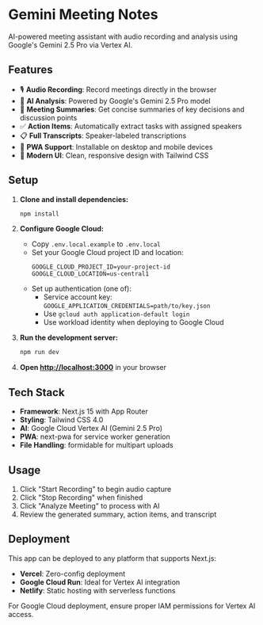 # Gemini Meeting Notes

AI-powered meeting assistant with audio recording and analysis using Google's Gemini 2.5 Pro via Vertex AI.

## Features

- 🎙️ **Audio Recording**: Record meetings directly in the browser
- 🤖 **AI Analysis**: Powered by Google's Gemini 2.5 Pro model
- 📝 **Meeting Summaries**: Get concise summaries of key decisions and discussion points
- ✅ **Action Items**: Automatically extract tasks with assigned speakers
- 📋 **Full Transcripts**: Speaker-labeled transcriptions
- 📱 **PWA Support**: Installable on desktop and mobile devices
- 🎨 **Modern UI**: Clean, responsive design with Tailwind CSS

## Setup

1. **Clone and install dependencies:**
   ```bash
   npm install
   ```

2. **Configure Google Cloud:**
   - Copy `.env.local.example` to `.env.local`
   - Set your Google Cloud project ID and location:
     ```
     GOOGLE_CLOUD_PROJECT_ID=your-project-id
     GOOGLE_CLOUD_LOCATION=us-central1
     ```
   - Set up authentication (one of):
     - Service account key: `GOOGLE_APPLICATION_CREDENTIALS=path/to/key.json`
     - Use `gcloud auth application-default login`
     - Use workload identity when deploying to Google Cloud

3. **Run the development server:**
   ```bash
   npm run dev
   ```

4. **Open [http://localhost:3000](http://localhost:3000)** in your browser

## Tech Stack

- **Framework**: Next.js 15 with App Router
- **Styling**: Tailwind CSS 4.0
- **AI**: Google Cloud Vertex AI (Gemini 2.5 Pro)
- **PWA**: next-pwa for service worker generation
- **File Handling**: formidable for multipart uploads

## Usage

1. Click "Start Recording" to begin audio capture
2. Click "Stop Recording" when finished
3. Click "Analyze Meeting" to process with AI
4. Review the generated summary, action items, and transcript

## Deployment

This app can be deployed to any platform that supports Next.js:

- **Vercel**: Zero-config deployment
- **Google Cloud Run**: Ideal for Vertex AI integration
- **Netlify**: Static hosting with serverless functions

For Google Cloud deployment, ensure proper IAM permissions for Vertex AI access.